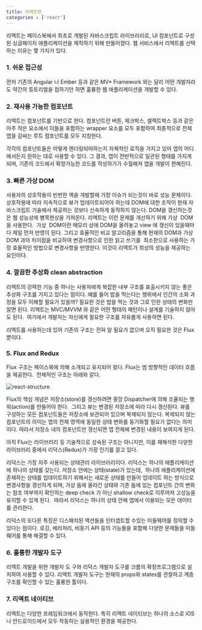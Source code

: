 ```yaml
---
title: 리액트란
categories : ['react']
---
```


리액트는 페이스북에서 최초로 개발된 자바스크립트 라이브러리로, UI 컴포넌트로 구성된 싱글페이지 애플리케이션을 제작하기 위해 만들어졌다. 웹 서비스에서 리액트를 선택하는 이유는 몇 가지가 있다.  

### 1. 쉬운 접근성
먼저 기존의 Angular 나 Ember 등과 같은 MV* Framework 와는 달리 어떤 개발자라도 약간의 튜토리얼을 접하기만 하면 훌륭한 웹 애플리케이션을 개발할 수 있다.

### 2. 재사용 가능한 컴포넌트
리액트는 컴포넌트를 기반으로 한다. 컴포넌트란 버튼, 체크박스, 셀렉트박스 등과 같은 아주 작은 요소에서 이들을 포함하는 wrapper 요소를 모두 포함하여 최종적으로 전체 앱을 감싸는 루트 컴포넌트를 모두 지칭한다.

각각의 컴포넌트들은 어떻게 렌더링되야하는지 자체적인 로직을 가지고 있어 앱의 어디에서든지 원하는 대로 사용할 수 있다. 그 결과, 앱이 전반적으로 일관된 형태를 가지게 되며, 기존의 코드에서 확장가능한 코드를 작성하기가 수월해져 앱을 개발이 편해진다.

### 3. 빠른 가상 DOM
사용자의 상호작용이 빈번한 액을 개발할때 가장 이슈가 되는것이 바로 성능 문제이다. 상호작용에 따라 지속적으로 뷰가 업데이트되어야 하는데 DOM에 대한 조작이 현재 자바스크립트 기술에서 제공하는 것보다 신속하게 동작하지 않는다. DOM을 갱신하는것은 웹 성능상에 병목현상을 가져온다. 리액트는 이런 문제를 개선하기 위해 가상  DOM을 사용한다.  가상  DOM이란 메모리 상에 DOM을 올려놓고 view 에 갱신이 있을때마다 제일 먼저 반영이 된다. 그리고 효율적인 비교 알고리즘을 통해 현재의 DOM과 가상DOM 과의 차이점을 비교하여 변경사항으로 인한 읽고 쓰기를  최소한으로 사용하는 가장 효율적인 방법으로 변경사항을 반영한다. 이것이 리액트가 최상의 성능을 제공하는 요인이다.

### 4. 깔끔한 추상화 clean abstraction
리액트의 강력한 기능 중 하나는 사용자에게 복잡한 내부 구조를 표출시키지 않는 좋은 추상화 구조를 가지고 있다는 점이다. 예를 들어 밥을 먹는다는 행위에서 인간의 소화 과정을 모두 이해할 필요가 있을까? 필요한 것은 밥을 먹는 것과 그로 인한 상태의 변화만 알면 된다. 리액트는 MVC/MVVM 와 같은 어떤 형태의 패턴이나 설계를 기술하지 않아도 된다.  여기에서 개발자는 자신에게 필요한 구조를 자유롭게 사용하면 된다. 

리엑트를 사용하는데 있어 기존의 구조는 전혀 알 필요가 없으며 오직 필요한 것은 Flux 뿐이다.

### 5. Flux and Redux
Flux 구조는 페이스북에 의해 소개되고 유지되어 왔다. Flux는 범 방향적인 데이터 흐름을 제공한다.  전체적인 구조는 아래와 같다.


![react-structure](/about-react/react-structure.png)


Flux의 핵심 개념은 저장소(store)를 갱신하려면 중앙 Dispatcher에 의해 조율되는 행위(action)를 만들어야 한다.  그리고 뷰는 변경된 저장소에 따라 다시 갱신된다. 뷰를 구성하는 모든 컴포넌트들은 저장소에 보관되어 있으며 복제되지 않는다. 복제되지 않는 컴포넌트의 의미는 앱의 전체 영역에 동일한 상태 변화를 동기화할 필요가 없다는 의미이다. 따라서 저장소 내의 컴포넌트만 갱신되면 앱 전체에 변경된 내용이 보여지게 된다. 

아직 Flux는 라이브러리 등 기술적으로 성숙된 구조는 아니지만, 이를 재해석한 다양한 라이브러리 중에서 리덕스(Redux)가 가장 인기를 끌고 있다. 

리덕스는 가장 자주 사용되는 상태관리 라이브러리이다. 리덕스는 하나의 애플리케이션에 하나의 상태를 갖는다. 저장소 안에는 상태(state)가 있는데,  하나의 애플리케이션에 존재하는 상태를 업데이트하기 위해서는 새로운 상태를 만들어 업데이트 하는 방식으로 변경사항을 갱신하게 되며, 가상 돔에 올라간 상태와 기존 돔에 있는 컴포넌트 간의 변화는 참조 여부까지 확인하는 deep check 가 아닌 shallow check로 이루어져 고성능을 유지할 수 있게 된다.  따라서 리덕스는 하나의 상태 안에 앱에서 이용되는 모든 데이터를 관리한다.

리덕스의 또다른 특징은 디스패치된 액션들을 인터셉트할 수있는 미들웨어를 정의할 수 있다는 점이다. 로깅, 에러처리, 비동기 API 등의 기능들을 포함해 다양한 문제들을 미들웨어를 통해 해결할 수 있다. 

### 6. 훌륭한 개발자 도구
리엑트 개발을 위한 개발자 도 구와 리덕스 개발자 도구를 크롬의 확장프로그램으로 설치하여 사용할 수 있다. 리액트 개발자 도구는 현재의 props와 states를 관찰하고 계층 구조를 확인할 수 있는 훌륭한 툴이다. 

### 7. 리엑트 네이티브
리액트는 다양한 프레임워크에서 동작한다. 특히 리액트 네이티브는 하나의 소스로 iOS 나 안드로이드에서 모두 작동하는 실용적인 환경을 제공한다.


